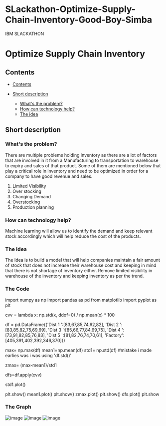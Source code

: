 # SLackathon-Optimize-Supply-Chain-Inventory-Good-Boy-Simba
IBM SLACKATHON
# Optimize Supply Chain Inventory
## Contents
  - [Contents](#contents)
  
  - [Short description](#short-description)
   

  
    - [What's the problem?](#whats-the-problem)
    - [How can technology help?](#how-can-technology-help)
    - [The idea](#the-idea)

## Short description
### What's the problem?

There are multiple problems holding inventory as there are a lot of factors that are involved in it from a Manufacturing to transportation to warehouse to expiry and sales of that product. Some of them are mentioned below that play a critical role in inventory and need to be optimized in order for a company to have good revenue and sales.

 1. Limited Visibility
 2. Over stocking
 3. Changing Demand
 4. Overstocking
 5. Production planning
 

### How can technology help?

Machine learning will allow us to identify the demand and keep relevant stock accordingly which will help reduce the cost of the products.


### The Idea 

The Idea is to build a model that will help companies maintain a fair amount of stock that does not increase their warehouse cost and keeping in mind that there is not shortage of inventory either. Remove limited visibility in warehouse of the inventory and keeping inventory as per the trend.

### The Code

import numpy as np
import pandas as pd
from matplotlib import pyplot as plt

cvv = lambda x: np.std(x, ddof=0) / np.mean(x) * 100

df = pd.DataFrame({'Dist 1 ':[83,67,85,74,62,82],
                   'Dist 2 ':[83,85,82,75,69,69],
                   'Dist 3 ':[85,66,77,84,69,75],
                   'Dist 4 ':[73,91,82,85,76,83],
                   'Dist 5 ':[81,82,76,74,70,61],
                   'Factory':[405,391,402,392,346,370]})

max= np.max(df)
mean1=np.mean(df)
std1= np.std(df) #mistake i made earlies was i was using 'df.std()'

zmax= (max-mean1)/std1

 
dfs=df.apply(cvv)  




std1.plot()

plt.show()
mean1.plot()
plt.show()
zmax.plot()
plt.show()
dfs.plot()
plt.show

### The Graph

![image](https://user-images.githubusercontent.com/84643666/198098407-62f3bc1e-007f-4020-a47c-30e31a66d778.png)
![image](https://user-images.githubusercontent.com/84643666/198098539-2276d468-d976-4527-8554-b3d91b9b5123.png)
![image](https://user-images.githubusercontent.com/84643666/198098587-60c9401b-29a2-49c6-bd18-ab8b415e117d.png)


